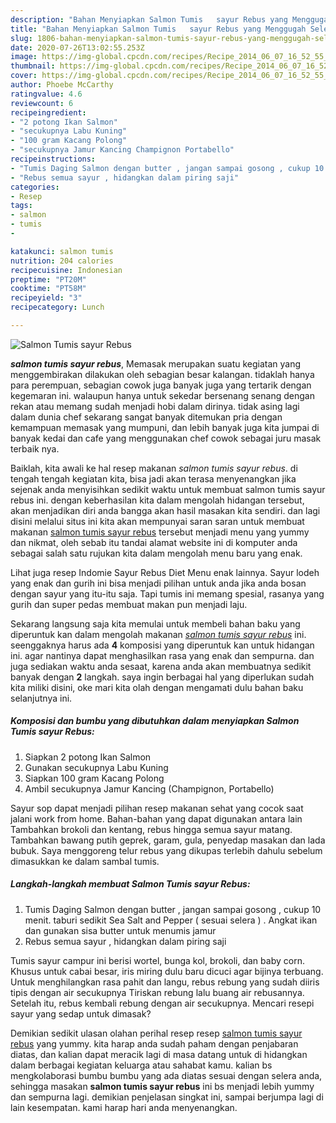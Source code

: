 ```yaml
---
description: "Bahan Menyiapkan Salmon Tumis   sayur Rebus yang Menggugah Selera"
title: "Bahan Menyiapkan Salmon Tumis   sayur Rebus yang Menggugah Selera"
slug: 1806-bahan-menyiapkan-salmon-tumis-sayur-rebus-yang-menggugah-selera
date: 2020-07-26T13:02:55.253Z
image: https://img-global.cpcdn.com/recipes/Recipe_2014_06_07_16_52_55_178_a1e735_original_20140320_074412/751x532cq70/salmon-tumis-sayur-rebus-foto-resep-utama.jpg
thumbnail: https://img-global.cpcdn.com/recipes/Recipe_2014_06_07_16_52_55_178_a1e735_original_20140320_074412/751x532cq70/salmon-tumis-sayur-rebus-foto-resep-utama.jpg
cover: https://img-global.cpcdn.com/recipes/Recipe_2014_06_07_16_52_55_178_a1e735_original_20140320_074412/751x532cq70/salmon-tumis-sayur-rebus-foto-resep-utama.jpg
author: Phoebe McCarthy
ratingvalue: 4.6
reviewcount: 6
recipeingredient:
- "2 potong Ikan Salmon"
- "secukupnya Labu Kuning"
- "100 gram Kacang Polong"
- "secukupnya Jamur Kancing Champignon Portabello"
recipeinstructions:
- "Tumis Daging Salmon dengan butter , jangan sampai gosong , cukup 10 menit. taburi sedikit Sea Salt and Pepper ( sesuai selera ) . Angkat ikan dan gunakan sisa butter untuk menumis jamur"
- "Rebus semua sayur , hidangkan dalam piring saji"
categories:
- Resep
tags:
- salmon
- tumis
- 

katakunci: salmon tumis  
nutrition: 204 calories
recipecuisine: Indonesian
preptime: "PT20M"
cooktime: "PT58M"
recipeyield: "3"
recipecategory: Lunch

---
```



![Salmon Tumis   sayur Rebus](https://img-global.cpcdn.com/recipes/Recipe_2014_06_07_16_52_55_178_a1e735_original_20140320_074412/751x532cq70/salmon-tumis-sayur-rebus-foto-resep-utama.jpg)

<b><i>salmon tumis   sayur rebus</i></b>, Memasak merupakan suatu kegiatan yang menggembirakan dilakukan oleh sebagian besar kalangan. tidaklah hanya para perempuan, sebagian cowok juga banyak juga yang tertarik dengan kegemaran ini. walaupun hanya untuk sekedar bersenang senang dengan rekan atau memang sudah menjadi hobi dalam dirinya. tidak asing lagi dalam dunia chef sekarang sangat banyak ditemukan pria dengan kemampuan memasak yang mumpuni, dan lebih banyak juga kita jumpai di banyak kedai dan cafe yang menggunakan chef cowok sebagai juru masak terbaik nya.

Baiklah, kita awali ke hal resep makanan <i>salmon tumis   sayur rebus</i>. di tengah tengah kegiatan kita, bisa jadi akan terasa menyenangkan jika sejenak anda menyisihkan sedikit waktu untuk membuat salmon tumis   sayur rebus ini. dengan keberhasilan kita dalam mengolah hidangan tersebut, akan menjadikan diri anda bangga akan hasil masakan kita sendiri. dan lagi disini melalui situs ini kita akan mempunyai saran saran untuk membuat makanan <u>salmon tumis   sayur rebus</u> tersebut menjadi menu yang yummy dan nikmat, oleh sebab itu tandai alamat website ini di komputer anda sebagai salah satu rujukan kita dalam mengolah menu baru yang enak.

Lihat juga resep Indomie Sayur Rebus Diet Menu enak lainnya. Sayur lodeh yang enak dan gurih ini bisa menjadi pilihan untuk anda jika anda bosan dengan sayur yang itu-itu saja. Tapi tumis ini memang spesial, rasanya yang gurih dan super pedas membuat makan pun menjadi laju.


Sekarang langsung saja kita memulai untuk membeli bahan baku yang diperuntuk kan dalam mengolah makanan <u><i>salmon tumis   sayur rebus</i></u> ini. seenggaknya harus ada <b>4</b> komposisi yang diperuntuk kan untuk hidangan ini. agar nantinya dapat menghasilkan rasa yang enak dan sempurna. dan juga sediakan waktu anda sesaat, karena anda akan membuatnya sedikit banyak dengan <b>2</b> langkah. saya ingin berbagai hal yang diperlukan sudah kita miliki disini, oke mari kita olah dengan mengamati dulu bahan baku selanjutnya ini.

<!--inarticleads1-->

##### Komposisi dan bumbu yang dibutuhkan dalam menyiapkan Salmon Tumis   sayur Rebus:

1. Siapkan 2 potong Ikan Salmon
1. Gunakan secukupnya Labu Kuning
1. Siapkan 100 gram Kacang Polong
1. Ambil secukupnya Jamur Kancing (Champignon, Portabello)


Sayur sop dapat menjadi pilihan resep makanan sehat yang cocok saat jalani work from home. Bahan-bahan yang dapat digunakan antara lain Tambahkan brokoli dan kentang, rebus hingga semua sayur matang. Tambahkan bawang putih geprek, garam, gula, penyedap masakan dan lada bubuk. Saya menggoreng telur rebus yang dikupas terlebih dahulu sebelum dimasukkan ke dalam sambal tumis. 

<!--inarticleads2-->

##### Langkah-langkah membuat Salmon Tumis   sayur Rebus:

1. Tumis Daging Salmon dengan butter , jangan sampai gosong , cukup 10 menit. taburi sedikit Sea Salt and Pepper ( sesuai selera ) . Angkat ikan dan gunakan sisa butter untuk menumis jamur
1. Rebus semua sayur , hidangkan dalam piring saji


Tumis sayur campur ini berisi wortel, bunga kol, brokoli, dan baby corn. Khusus untuk cabai besar, iris miring dulu baru dicuci agar bijinya terbuang. Untuk menghilangkan rasa pahit dan langu, rebus rebung yang sudah diiris tipis dengan air secukupnya Tiriskan rebung lalu buang air rebusannya. Setelah itu, rebus kembali rebung dengan air secukupnya. Mencari resepi sayur yang sedap untuk dimasak? 

Demikian sedikit ulasan olahan perihal resep resep <u>salmon tumis   sayur rebus</u> yang yummy. kita harap anda sudah paham dengan penjabaran diatas, dan kalian dapat meracik lagi di masa datang untuk di hidangkan dalam berbagai kegiatan keluarga atau sahabat kamu. kalian bs mengkolaborasi bumbu bumbu yang ada diatas sesuai dengan selera anda, sehingga masakan <b>salmon tumis   sayur rebus</b> ini bs menjadi lebih yummy dan sempurna lagi. demikian penjelasan singkat ini, sampai berjumpa lagi di lain kesempatan. kami harap hari anda menyenangkan.
